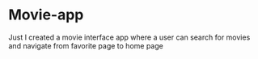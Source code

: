 # Movie-app
Just I created a movie interface app where a user can search for movies and navigate from favorite page to home page 
